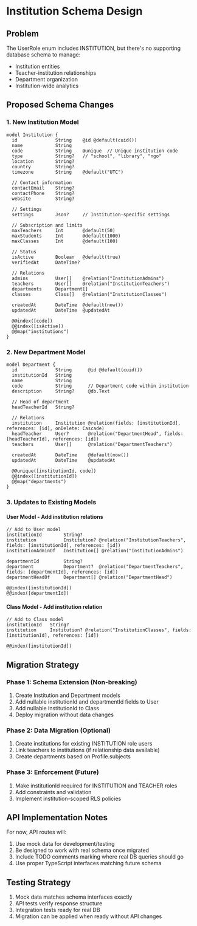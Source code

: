 # Institution Schema Design

## Problem
The UserRole enum includes INSTITUTION, but there's no supporting database schema to manage:
- Institution entities
- Teacher-institution relationships
- Department organization
- Institution-wide analytics

## Proposed Schema Changes

### 1. New Institution Model
```prisma
model Institution {
  id              String    @id @default(cuid())
  name            String
  code            String    @unique  // Unique institution code
  type            String?   // "school", "library", "ngo"
  location        String?
  country         String?
  timezone        String    @default("UTC")

  // Contact information
  contactEmail    String?
  contactPhone    String?
  website         String?

  // Settings
  settings        Json?     // Institution-specific settings

  // Subscription and limits
  maxTeachers     Int       @default(50)
  maxStudents     Int       @default(1000)
  maxClasses      Int       @default(100)

  // Status
  isActive        Boolean   @default(true)
  verifiedAt      DateTime?

  // Relations
  admins          User[]    @relation("InstitutionAdmins")
  teachers        User[]    @relation("InstitutionTeachers")
  departments     Department[]
  classes         Class[]   @relation("InstitutionClasses")

  createdAt       DateTime  @default(now())
  updatedAt       DateTime  @updatedAt

  @@index([code])
  @@index([isActive])
  @@map("institutions")
}
```

### 2. New Department Model
```prisma
model Department {
  id              String      @id @default(cuid())
  institutionId   String
  name            String
  code            String      // Department code within institution
  description     String?     @db.Text

  // Head of department
  headTeacherId   String?

  // Relations
  institution     Institution @relation(fields: [institutionId], references: [id], onDelete: Cascade)
  headTeacher     User?       @relation("DepartmentHead", fields: [headTeacherId], references: [id])
  teachers        User[]      @relation("DepartmentTeachers")

  createdAt       DateTime    @default(now())
  updatedAt       DateTime    @updatedAt

  @@unique([institutionId, code])
  @@index([institutionId])
  @@map("departments")
}
```

### 3. Updates to Existing Models

#### User Model - Add institution relations
```prisma
// Add to User model
institutionId        String?
institution          Institution? @relation("InstitutionTeachers", fields: [institutionId], references: [id])
institutionAdminOf   Institution[] @relation("InstitutionAdmins")

departmentId         String?
department           Department?  @relation("DepartmentTeachers", fields: [departmentId], references: [id])
departmentHeadOf     Department[] @relation("DepartmentHead")

@@index([institutionId])
@@index([departmentId])
```

#### Class Model - Add institution relation
```prisma
// Add to Class model
institutionId   String?
institution     Institution? @relation("InstitutionClasses", fields: [institutionId], references: [id])

@@index([institutionId])
```

## Migration Strategy

### Phase 1: Schema Extension (Non-breaking)
1. Create Institution and Department models
2. Add nullable institutionId and departmentId fields to User
3. Add nullable institutionId to Class
4. Deploy migration without data changes

### Phase 2: Data Migration (Optional)
1. Create institutions for existing INSTITUTION role users
2. Link teachers to institutions (if relationship data available)
3. Create departments based on Profile.subjects

### Phase 3: Enforcement (Future)
1. Make institutionId required for INSTITUTION and TEACHER roles
2. Add constraints and validation
3. Implement institution-scoped RLS policies

## API Implementation Notes

For now, API routes will:
1. Use mock data for development/testing
2. Be designed to work with real schema once migrated
3. Include TODO comments marking where real DB queries should go
4. Use proper TypeScript interfaces matching future schema

## Testing Strategy

1. Mock data matches schema interfaces exactly
2. API tests verify response structure
3. Integration tests ready for real DB
4. Migration can be applied when ready without API changes
